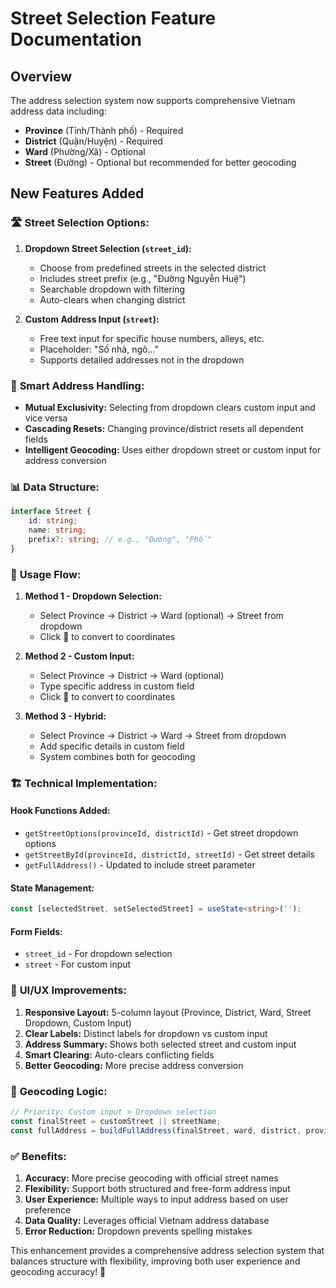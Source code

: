 # Street Selection Feature Documentation

## Overview

The address selection system now supports comprehensive Vietnam address data including:

-   **Province** (Tỉnh/Thành phố) - Required
-   **District** (Quận/Huyện) - Required
-   **Ward** (Phường/Xã) - Optional
-   **Street** (Đường) - Optional but recommended for better geocoding

## New Features Added

### 🛣️ **Street Selection Options:**

1. **Dropdown Street Selection (`street_id`):**

    - Choose from predefined streets in the selected district
    - Includes street prefix (e.g., "Đường Nguyễn Huệ")
    - Searchable dropdown with filtering
    - Auto-clears when changing district

2. **Custom Address Input (`street`):**
    - Free text input for specific house numbers, alleys, etc.
    - Placeholder: "Số nhà, ngõ..."
    - Supports detailed addresses not in the dropdown

### 🔄 **Smart Address Handling:**

-   **Mutual Exclusivity:** Selecting from dropdown clears custom input and vice versa
-   **Cascading Resets:** Changing province/district resets all dependent fields
-   **Intelligent Geocoding:** Uses either dropdown street or custom input for address conversion

### 📊 **Data Structure:**

```typescript
interface Street {
    id: string;
    name: string;
    prefix?: string; // e.g., "Đường", "Phố"
}
```

### 🎯 **Usage Flow:**

1. **Method 1 - Dropdown Selection:**

    - Select Province → District → Ward (optional) → Street from dropdown
    - Click 📍 to convert to coordinates

2. **Method 2 - Custom Input:**

    - Select Province → District → Ward (optional)
    - Type specific address in custom field
    - Click 📍 to convert to coordinates

3. **Method 3 - Hybrid:**
    - Select Province → District → Ward → Street from dropdown
    - Add specific details in custom field
    - System combines both for geocoding

### 🏗️ **Technical Implementation:**

#### Hook Functions Added:

-   `getStreetOptions(provinceId, districtId)` - Get street dropdown options
-   `getStreetById(provinceId, districtId, streetId)` - Get street details
-   `getFullAddress()` - Updated to include street parameter

#### State Management:

```typescript
const [selectedStreet, setSelectedStreet] = useState<string>('');
```

#### Form Fields:

-   `street_id` - For dropdown selection
-   `street` - For custom input

### 🎨 **UI/UX Improvements:**

1. **Responsive Layout:** 5-column layout (Province, District, Ward, Street Dropdown, Custom Input)
2. **Clear Labels:** Distinct labels for dropdown vs custom input
3. **Address Summary:** Shows both selected street and custom input
4. **Smart Clearing:** Auto-clears conflicting fields
5. **Better Geocoding:** More precise address conversion

### 📍 **Geocoding Logic:**

```typescript
// Priority: Custom input > Dropdown selection
const finalStreet = customStreet || streetName;
const fullAddress = buildFullAddress(finalStreet, ward, district, province);
```

### ✅ **Benefits:**

1. **Accuracy:** More precise geocoding with official street names
2. **Flexibility:** Support both structured and free-form address input
3. **User Experience:** Multiple ways to input address based on user preference
4. **Data Quality:** Leverages official Vietnam address database
5. **Error Reduction:** Dropdown prevents spelling mistakes

This enhancement provides a comprehensive address selection system that balances structure with flexibility, improving both user experience and geocoding accuracy! 🚀
